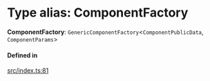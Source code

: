 # Type alias: ComponentFactory

 **ComponentFactory**: `GenericComponentFactory`<`ComponentPublicData`, `ComponentParams`\>

#### Defined in

[src/index.ts:81](https://github.com/zjayers/AssembleJS/blob/14bff3e/src/index.ts#L81)
